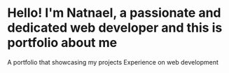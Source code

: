 
Hello! I'm Natnael, a passionate and dedicated web developer and this is portfolio about me
=======
A portfolio that showcasing my projects Experience on web development


